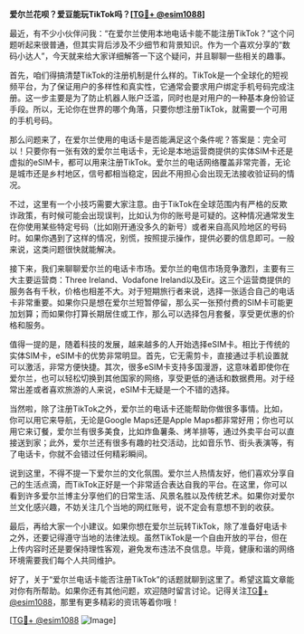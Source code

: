 **爱尔兰花呗？爱豆能玩TikTok吗？[[TG💪+ @esim1088](https://t.me/s/esim1088)]**

最近，有不少小伙伴问我：“在爱尔兰使用本地电话卡能不能注册TikTok？”这个问题听起来很普通，但其实背后涉及不少细节和背景知识。作为一个喜欢分享的“数码小达人”，今天就来给大家详细解答一下这个疑问，并且聊聊一些相关的趣事。

首先，咱们得搞清楚TikTok的注册机制是什么样的。TikTok是一个全球化的短视频平台，为了保证用户的多样性和真实性，它通常会要求用户绑定手机号码完成注册。这一步主要是为了防止机器人账户泛滥，同时也是对用户的一种基本身份验证手段。所以，无论你在世界的哪个角落，只要你想注册TikTok，就需要一个可用的手机号码。

那么问题来了，在爱尔兰使用的电话卡是否能满足这个条件呢？答案是：完全可以！只要你有一张有效的爱尔兰电话卡，无论是本地运营商提供的实体SIM卡还是虚拟的eSIM卡，都可以用来注册TikTok。爱尔兰的电话网络覆盖非常完善，无论是城市还是乡村地区，信号都相当稳定，因此不用担心会出现无法接收验证码的情况。

不过，这里有一个小技巧需要大家注意。由于TikTok在全球范围内有严格的反欺诈政策，有时候可能会出现误判，比如认为你的账号是可疑的。这种情况通常发生在你使用某些特定号码（比如刚开通没多久的新号）或者来自高风险地区的号码时。如果你遇到了这样的情况，别慌，按照提示操作，提供必要的信息即可。一般来说，这类问题很快就能解决。

接下来，我们来聊聊爱尔兰的电话卡市场。爱尔兰的电信市场竞争激烈，主要有三大主要运营商：Three Ireland、Vodafone Ireland以及Eir。这三个运营商提供的服务各有千秋，价格也相差不大。对于短期旅行者来说，选择一张适合自己的电话卡非常重要。如果你只是想在爱尔兰短暂停留，那么买一张预付费的SIM卡可能更加划算；而如果你打算长期居住或工作，那么可以选择包月套餐，享受更优惠的价格和服务。

值得一提的是，随着科技的发展，越来越多的人开始选择eSIM卡。相比于传统的实体SIM卡，eSIM卡的优势非常明显。首先，它无需剪卡，直接通过手机设置就可以激活，非常方便快捷。其次，很多eSIM卡支持多国漫游，这意味着即使你在爱尔兰，也可以轻松切换到其他国家的网络，享受更低的通话和数据费用。对于经常出差或者喜欢旅游的人来说，eSIM卡无疑是一个不错的选择。

当然啦，除了注册TikTok之外，爱尔兰的电话卡还能帮助你做很多事情。比如，你可以用它来导航，无论是Google Maps还是Apple Maps都非常好用；你也可以用它来订餐，爱尔兰有很多美食，比如炸鱼薯条、烤羊排等，通过外卖平台可以直接送到家；此外，爱尔兰还有很多有趣的社交活动，比如音乐节、街头表演等，有了电话卡，你就不会错过任何精彩瞬间。

说到这里，不得不提一下爱尔兰的文化氛围。爱尔兰人热情友好，他们喜欢分享自己的生活点滴，而TikTok正好是一个非常适合表达自我的平台。在这里，你可以看到许多爱尔兰博主分享他们的日常生活、风景名胜以及传统艺术。如果你对爱尔兰文化感兴趣，不妨关注几个当地的网红账号，说不定会有意想不到的收获。

最后，再给大家一个小建议。如果你想在爱尔兰玩转TikTok，除了准备好电话卡之外，还要记得遵守当地的法律法规。虽然TikTok是一个自由开放的平台，但在上传内容时还是要保持理性客观，避免发布违法不良信息。毕竟，健康和谐的网络环境需要我们每个人共同维护。

好了，关于“爱尔兰电话卡能否注册TikTok”的话题就聊到这里了。希望这篇文章能对你有所帮助。如果你还有其他问题，欢迎随时留言讨论。记得关注[TG💪+ @esim1088](https://t.me/s/esim1088)，那里有更多精彩的资讯等着你哦！

[[TG💪+ @esim1088](https://t.me/s/esim1088) ![Image](https://i.postimg.cc/4NQfJmqS/Snipaste-2025-05-13-00-14-12.png)]